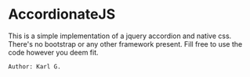 # AccordionateJS
This is a simple implementation of a jquery accordion and native css.
There's no bootstrap or any other framework present. Fill free to use the 
code however you deem fit.

`Author: Karl G.`